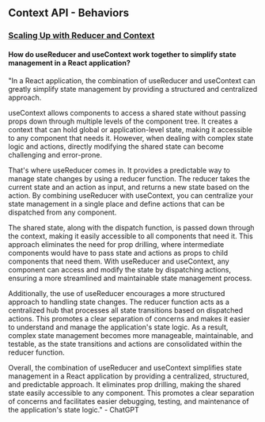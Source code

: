 ## Context API - Behaviors

### [Scaling Up with Reducer and Context](https://react.dev/learn/scaling-up-with-reducer-and-context)

#### How do useReducer and useContext work together to simplify state management in a React application? 

"In a React application, the combination of useReducer and useContext can greatly simplify state management by providing a structured and centralized approach.

useContext allows components to access a shared state without passing props down through multiple levels of the component tree. It creates a context that can hold global or application-level state, making it accessible to any component that needs it. However, when dealing with complex state logic and actions, directly modifying the shared state can become challenging and error-prone.

That's where useReducer comes in. It provides a predictable way to manage state changes by using a reducer function. The reducer takes the current state and an action as input, and returns a new state based on the action. By combining useReducer with useContext, you can centralize your state management in a single place and define actions that can be dispatched from any component.

The shared state, along with the dispatch function, is passed down through the context, making it easily accessible to all components that need it. This approach eliminates the need for prop drilling, where intermediate components would have to pass state and actions as props to child components that need them. With useReducer and useContext, any component can access and modify the state by dispatching actions, ensuring a more streamlined and maintainable state management process.

Additionally, the use of useReducer encourages a more structured approach to handling state changes. The reducer function acts as a centralized hub that processes all state transitions based on dispatched actions. This promotes a clear separation of concerns and makes it easier to understand and manage the application's state logic. As a result, complex state management becomes more manageable, maintainable, and testable, as the state transitions and actions are consolidated within the reducer function.

Overall, the combination of useReducer and useContext simplifies state management in a React application by providing a centralized, structured, and predictable approach. It eliminates prop drilling, making the shared state easily accessible to any component. This promotes a clear separation of concerns and facilitates easier debugging, testing, and maintenance of the application's state logic." - ChatGPT




